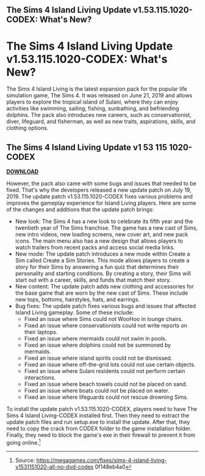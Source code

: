 ## The Sims 4 Island Living Update v1.53.115.1020-CODEX: What's New?

  
# The Sims 4 Island Living Update v1.53.115.1020-CODEX: What's New?
 
The Sims 4 Island Living is the latest expansion pack for the popular life simulation game, The Sims 4. It was released on June 21, 2019 and allows players to explore the tropical island of Sulani, where they can enjoy activities like swimming, sailing, fishing, sunbathing, and befriending dolphins. The pack also introduces new careers, such as conservationist, diver, lifeguard, and fisherman, as well as new traits, aspirations, skills, and clothing options.
 
## The Sims 4 Island Living Update v1 53 115 1020-CODEX


[**DOWNLOAD**](https://www.google.com/url?q=https%3A%2F%2Fblltly.com%2F2tLByw&sa=D&sntz=1&usg=AOvVaw0_kk16c-iU7ElGS2wM22gu)

 
However, the pack also came with some bugs and issues that needed to be fixed. That's why the developers released a new update patch on July 19, 2019. The update patch v1.53.115.1020-CODEX fixes various problems and improves the gameplay experience for Island Living players. Here are some of the changes and additions that the update patch brings:
 
- New look: The Sims 4 has a new look to celebrate its fifth year and the twentieth year of The Sims franchise. The game has a new cast of Sims, new intro videos, new loading screens, new cover art, and new pack icons. The main menu also has a new design that allows players to watch trailers from recent packs and access social media links.
- New mode: The update patch introduces a new mode within Create a Sim called Create a Sim Stories. This mode allows players to create a story for their Sims by answering a fun quiz that determines their personality and starting conditions. By creating a story, their Sims will start out with a career, skills, and funds that match their story.
- New content: The update patch adds new clothing and accessories for the base game that are worn by the new cast of Sims. These include new tops, bottoms, hairstyles, hats, and earrings.
- Bug fixes: The update patch fixes various bugs and issues that affected Island Living gameplay. Some of these include:
    - Fixed an issue where Sims could not WooHoo in lounge chairs.
    - Fixed an issue where conservationists could not write reports on their laptops.
    - Fixed an issue where mermaids could not swim in pools.
    - Fixed an issue where dolphins could not be summoned by mermaids.
    - Fixed an issue where island spirits could not be dismissed.
    - Fixed an issue where off-the-grid lots could not use certain objects.
    - Fixed an issue where Sulani residents could not perform certain interactions.
    - Fixed an issue where beach towels could not be placed on sand.
    - Fixed an issue where boats could not be placed on water.
    - Fixed an issue where lifeguards could not rescue drowning Sims.

To install the update patch v1.53.115.1020-CODEX, players need to have The Sims 4 Island Living-CODEX installed first. Then they need to extract the update patch files and run setup.exe to install the update. After that, they need to copy the crack from CODEX folder to the game installation folder. Finally, they need to block the game's exe in their firewall to prevent it from going online.[^1^]
  
[^1^]: Source: https://megagames.com/fixes/sims-4-island-living-v1531151020-all-no-dvd-codex
 0f148eb4a0
